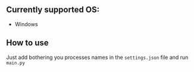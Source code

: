 ## Currently supported OS:

- Windows

## How to use

Just add bothering you processes names in the ```settings.json``` file and run ```main.py```